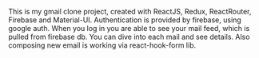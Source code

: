 This is my gmail clone project, created with ReactJS, Redux, ReactRouter, Firebase and Material-UI. Authentication is provided by firebase, using google auth. When you log in you are able to see your mail feed, which is pulled from firebase db. You can dive into each mail and see details. Also composing new email is working via react-hook-form lib.
